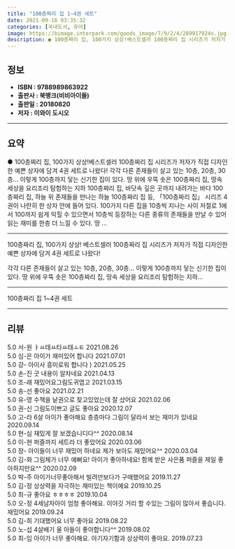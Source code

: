```yaml
---
title: "100층짜리 집 1~4권 세트"
date: 2021-09-16 03:35:32
categories: [국내도서, 유아]
image: https://bimage.interpark.com/goods_image/7/9/2/4/289917924s.jpg
description: ● 100층짜리 집, 100가지 상상!베스트셀러 100층짜리 집 시리즈가 저자가 직접 디자인한 예쁜 상자에 담겨 4권 세트로 나왔다! 각각 다른 존재들이 살고 있는 10층, 20층, 30층… 이렇게 100층까지 닿는 신기한 집이 있다. 땅 위에 우뚝 솟은 100층짜리 집, 땅속
---
```


## **정보**

- **ISBN : 9788989863922**
- **출판사 : 북뱅크(비비아이들)**
- **출판일 : 20180820**
- **저자 : 이와이 도시오**

------



## **요약**

●  100층짜리 집, 100가지 상상!베스트셀러  100층짜리 집  시리즈가 저자가 직접 디자인한 예쁜 상자에 담겨 4권 세트로 나왔다!  각각 다른 존재들이 살고 있는 10층, 20층, 30층… 이렇게 100층까지 닿는 신기한 집이 있다. 땅 위에 우뚝 솟은 100층짜리 집, 땅속 세상을 요리조리 탐험하는 지하 100층짜리 집, 바닷속 깊은 곳까지 내려가는 바다 100층짜리 집, 하늘 위 존재들을 만나는 하늘 100층짜리 집 등, 「100층짜리 집」 시리즈 4권이 나란히 한 상자 안에 들어 있다. 100가지 다른 집을 10층씩 지나는 사이 저절로 1에서 100까지 쉽게 익힐 수 있으면서 10층씩 등장하는 다른 종류의 존재들을 만날 수 있어 읽는 재미를 한층 더 느낄 수 있다. 땅 ...

------

100층짜리 집, 100가지 상상!
베스트셀러  100층짜리 집  시리즈가 저자가 직접 디자인한 예쁜 상자에 담겨 4권 세트로 나왔다!

  각각 다른 존재들이 살고 있는 10층, 20층, 30층… 이렇게 100층까지 닿는 신기한 집이 있다. 땅 위에 우뚝 솟은 100층짜리 집, 땅속 세상을 요리조리 탐험하는 지하... 

------


100층짜리 집 1~4권 세트 

------


## **리뷰** 

5.0 서-원 ㅏㅛ태ㅛ타ㅛ태ㅗㅌ 2021.08.26 <br/>5.0 심-은 아이가 재미있어 합니다 2021.07.01 <br/>5.0 강- 아이사 흥미로워 합니다 ) 2021.05.25 <br/>5.0 손-진 굿 내용이 알차네요 2021.04.13 <br/>5.0 조-래 재밌어요그림도귀엽고 2021.03.15 <br/>5.0 송-선 좋아요 2021.02.21 <br/>5.0 유-영 수책을 낱권으로 찾고있었는데 잘 샀어요 2021.02.06 <br/>5.0 권-신 그림도이쁘고 글도 좋아요 2020.12.07 <br/>5.0 고-라 6살 아이가 좋아해요 층층마다 그림이 달라서 보는 재미가 있네요 2020.09.14 <br/>5.0 현-심 재밌게 잘 보겠습니디다^^ 2020.08.14 <br/>5.0 이-현 퍼즐까지 세트라 더 좋았어요 2020.03.06 <br/>5.0 장- 아이들이 너무 재밌어 하네요 제가 보아도 재밌어요^^ 2020.03.04 <br/>5.0 김-화 그림체가 너무 예뻐요! 아이가 좋아하네요! 
함께 받은 사은품 퍼즐을 제일 좋아하지만요^^  2020.02.09 <br/>5.0 박-주 아이가너무좋아해서
빌려만보다가 구매했어요 2019.11.27 <br/>5.0 김-정 상상력을 자극하는 재미있는 책이예요 2019.10.25 <br/>5.0 최-규 좋아요 ㅎㅎㅎㅎ 2019.10.04 <br/>5.0 오-정 4세남자아이 엄청 좋아해요. 이야깃 거리  할 수있는 그림이 많아서 좋습니다. 재밌어요 2019.09.24 <br/>5.0 김-희 기대했어요 너무 좋아요 2019.08.22 <br/>5.0 노-섭 4살배기 울 아들이 좋아합니다^^ 2019.08.02 <br/>5.0 최-임 아이가 너무 좋아해요. 아기자기함과 상상력이 좋아요.
 2019.07.23 <br/>